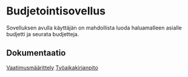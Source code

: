 # Budjetointisovellus
Sovelluksen avulla käyttäjän on mahdollista luoda haluamalleen asialle budjetti ja seurata budjetteja.

## Dokumentaatio
[Vaatimusmäärittely](https://github.com/parissak/ot-harjoitustyo/blob/master/dokumentaatio/vaatimusm%C3%A4%C3%A4rittely.md)
[Työaikakirjanpito](https://github.com/parissak/ot-harjoitustyo/blob/master/dokumentaatio/ty%C3%B6aikakirjanpito.md)

